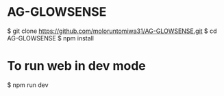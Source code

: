 # AG-GLOWSENSE
$ git clone https://github.com/moloruntomiwa31/AG-GLOWSENSE.git
$ cd AG-GLOWSENSE
$ npm install

# To run web in dev mode
$ npm run dev